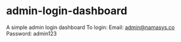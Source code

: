# admin-login-dashboard
A simple admin login dashboard
To login:
Email: admin@namasys.co
Password: admin123
